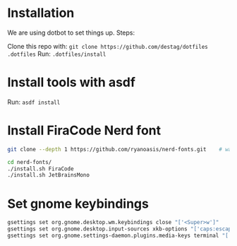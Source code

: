# Installation

We are using dotbot to set things up. Steps:

Clone this repo with: `git clone https://github.com/destag/dotfiles .dotfiles`
Run: `.dotfiles/install`

# Install tools with asdf

Run: `asdf install`

# Install FiraCode Nerd font

```sh
git clone --depth 1 https://github.com/ryanoasis/nerd-fonts.git    # warning: takes a while

cd nerd-fonts/
./install.sh FiraCode
./install.sh JetBrainsMono
```

# Set gnome keybindings

```sh
gsettings set org.gnome.desktop.wm.keybindings close "['<Super>w']"
gsettings set org.gnome.desktop.input-sources xkb-options "['caps:escape_shifted_capslock']"
gsettings set org.gnome.settings-daemon.plugins.media-keys terminal "['<Super>t', '<Primary><Alt>Return']"
```

